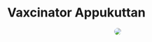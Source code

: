 
# Vaxcinator Appukuttan
<div align="center">
  <img src="https://lh3.googleusercontent.com/-LddhbQWZqn4/AAAAAAAAAAI/AAAAAAAAABs/_80KmWRUHjI/photo.jpg" style="border-radius:50rem">
  
 </div>


